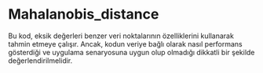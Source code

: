 # Mahalanobis_distance
Bu kod, eksik değerleri benzer veri noktalarının özelliklerini kullanarak tahmin etmeye çalışır. Ancak, kodun veriye bağlı olarak nasıl performans gösterdiği ve uygulama senaryosuna uygun olup olmadığı dikkatli bir şekilde değerlendirilmelidir.
